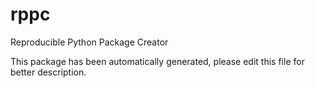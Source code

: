 # rppc

Reproducible Python Package Creator

This package has been automatically generated, 
please edit this file for better description.